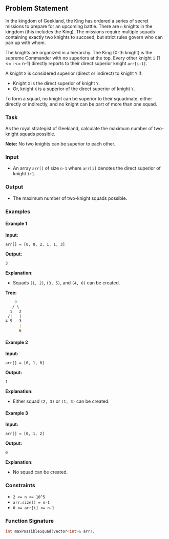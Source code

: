 ## Problem Statement

In the kingdom of Geekland, the King has ordered a series of secret missions to prepare for an upcoming battle. There are `n` knights in the kingdom (this includes the King). The missions require multiple squads containing exactly two knights to succeed, but strict rules govern who can pair up with whom.

The knights are organized in a hierarchy. The King (0-th knight) is the supreme Commander with no superiors at the top. Every other knight `i` (1 <= i <= n-1) directly reports to their direct superior knight `arr[i-1]`.

A knight `X` is considered superior (direct or indirect) to knight `Y` if:
- Knight `X` is the direct superior of knight `Y`.
- Or, knight `X` is a superior of the direct superior of knight `Y`.

To form a squad, no knight can be superior to their squadmate, either directly or indirectly, and no knight can be part of more than one squad.

### Task

As the royal strategist of Geekland, calculate the maximum number of two-knight squads possible.

**Note:** No two knights can be superior to each other.

### Input

- An array `arr[]` of size `n-1` where `arr[i]` denotes the direct superior of knight `i+1`.

### Output

- The maximum number of two-knight squads possible.

### Examples

#### Example 1

**Input:**
```text
arr[] = [0, 0, 2, 1, 1, 3]
```

**Output:**
```text
3
```

**Explanation:**
- Squads `(1, 2)`, `(3, 5)`, and `(4, 6)` can be created.

**Tree:**
```markdown
    0
   / \
  1   2
 /|   |
4 5   3
      |
      6
```

#### Example 2

**Input:**
```text
arr[] = [0, 1, 0]
```

**Output:**
```text
1
```

**Explanation:**
- Either squad `(2, 3)` or `(1, 3)` can be created.

#### Example 3

**Input:**
```text
arr[] = [0, 1, 2]
```

**Output:**
```text
0
```

**Explanation:**
- No squad can be created.

### Constraints
- `2 <= n <= 10^5`
- `arr.size() = n-1`
- `0 <= arr[i] <= n-1`

### Function Signature

```cpp
int maxPossibleSquad(vector<int>& arr);
```
